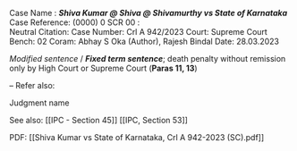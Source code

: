 Case Name : ***Shiva Kumar @ Shiva @ Shivamurthy vs State of Karnataka***
Case Reference: (0000) 0 SCR 00 :  
Neutral Citation:
Case Number: Crl A 942/2023 
Court: Supreme Court
Bench: 02
Coram: Abhay S Oka (Author), Rajesh Bindal
Date: 28.03.2023

*Modified sentence* / ***Fixed term sentence***; death penalty without remission only by High Court or Supreme Court  (**Paras 11, 13**)

–
Refer also:

Judgment name

See also:
[[IPC - Section 45]]
[[IPC, Section 53]] 

PDF:
[[Shiva Kumar vs State of Karnataka, Crl A 942-2023 (SC).pdf]]